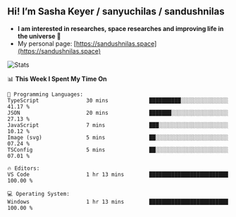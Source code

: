 ## Hi! I’m Sasha Keyer / sanyuchilas / sandushnilas

- **I am interested in researches, space researches and improving life in the universe 🌠**  
- My personal page: [https://sandushnilas.space](https://sandushnilas.space)

![Stats](https://github-readme-stats.vercel.app/api?username=sanyuchilas&show_icons=true&theme=react&hide=issues&count_private=true&layout=compact)

<!--START_SECTION:waka-->
📊 **This Week I Spent My Time On** 

```text
💬 Programming Languages: 
TypeScript               30 mins             ██████████░░░░░░░░░░░░░░░   41.17 % 
JSON                     20 mins             ███████░░░░░░░░░░░░░░░░░░   27.13 % 
JavaScript               7 mins              ███░░░░░░░░░░░░░░░░░░░░░░   10.12 % 
Image (svg)              5 mins              ██░░░░░░░░░░░░░░░░░░░░░░░   07.24 % 
TSConfig                 5 mins              ██░░░░░░░░░░░░░░░░░░░░░░░   07.01 % 

🔥 Editors: 
VS Code                  1 hr 13 mins        █████████████████████████   100.00 % 

💻 Operating System: 
Windows                  1 hr 13 mins        █████████████████████████   100.00 % 
```


<!--END_SECTION:waka-->
